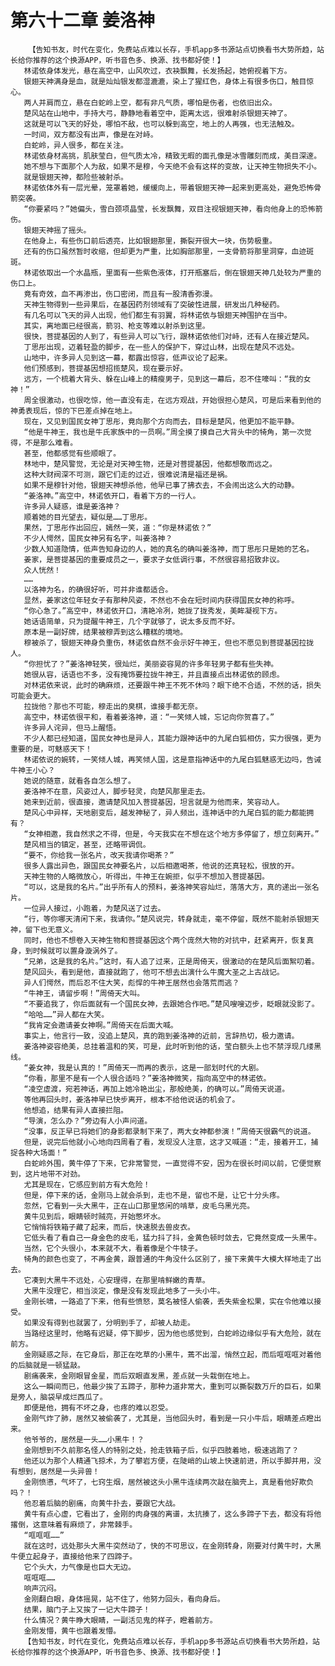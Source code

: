 # 第六十二章 姜洛神
        【告知书友，时代在变化，免费站点难以长存，手机app多书源站点切换看书大势所趋，站长给你推荐的这个换源APP，听书音色多、换源、找书都好使！】
       林诺依身体发光，悬在高空中，山风吹过，衣袂飘舞，长发扬起，她俯视着下方。
       银翅天神满身是血，就是灿灿银发都湿漉漉，染上了猩红色，身体上有很多伤口，触目惊心。
       两人并肩而立，悬在白蛇岭上空，都有非凡气质，哪怕是伤者，也依旧出众。
       楚风站在山地中，手持大弓，静静地看着空中，距离太远，很难射杀银翅天神了。
       这就是可以飞天的好处，哪怕不敌，也可以躲到高空，地上的人再强，也无法触及。
       一时间，双方都没有出声，像是在对峙。
       白蛇岭，异人很多，都在关注。
       林诺依身材高挑，肌肤莹白，但气质太冷，精致无暇的面孔像是冰雪雕刻而成，美目深邃。
       她不想与下面那个人为敌，如果不是穆，今天绝不会有这样的变故，让天神生物损失不小。
       就是银翅天神，都险些被射杀。
       林诺依体外有一层光晕，笼罩着她，缓缓向上，带着银翅天神一起来到更高处，避免恐怖骨箭突袭。
       “你要紧吗？”她偏头，雪白颈项晶莹，长发飘舞，双目注视银翅天神，看向他身上的恐怖箭伤。
       银翅天神摇了摇头。
       在他身上，有些伤口前后透亮，比如银翅那里，撕裂开很大一块，伤势极重。
       还有的伤口虽然暂时收缩，但却更为严重，比如胸部那里，一支骨箭将那里洞穿，血迹斑斑。
       林诺依取出一个水晶瓶，里面有一些紫色液体，打开瓶塞后，倒在银翅天神几处较为严重的伤口上。
       竟有奇效，血不再渗出，伤口密闭，而且有一股清香弥漫。
       天神生物得到一些异果后，在基因药剂领域有了突破性进展，研发出几种秘药。
       有几名可以飞天的异人出现，他们都生有羽翼，将林诺依与银翅天神围护在当中。
       其实，离地面已经很高，箭羽、枪支等难以射杀到这里。
       很快，菩提基因的人到了，有些异人可以飞行，跟林诺依他们对峙，还有人在接近楚风。
       丁思彤出现，迈着轻盈的脚步，在一些人的保护下，穿过山林，出现在楚风不远处。
       山地中，许多异人见到这一幕，都露出惊容，低声议论了起来。
       他们预感到，菩提基因想招揽楚风，现在要示好。
       远方，一个梳着大背头、躲在山峰上的精瘦男子，见到这一幕后，忍不住嚎叫：“我的女神！”
       周全很激动，也很吃惊，他一直没有走，在远方观战，开始很担心楚风，可是后来看到他的神勇表现后，惊的下巴差点掉在地上。
       现在，又见到国民女神丁思彤，竟向那个方向而去，目标是楚风，他更加不能平静。
       “他是牛神王，我也是牛氏家族中的一员啊。”周全摸了摸自己大背头中的犄角，第一次觉得，不是那么难看。
       甚至，他都感觉有些顺眼了。
       林地中，楚风警觉，无论是对天神生物，还是对菩提基因，他都想敬而远之。
       这种大财阀深不可测，跟它们走的过近，很难说清是福还是祸。
       如果不是穆针对他，银翅天神想杀他，他早已事了拂衣去，不会闹出这么大的动静。
       “姜洛神。”高空中，林诺依开口，看着下方的一行人。
       许多异人疑惑，谁是姜洛神？
       顺着她的目光望去，疑似是……丁思彤。
       果然，丁思彤作出回应，嫣然一笑，道：“你是林诺依？”
       不少人愕然，国民女神另有名字，叫姜洛神？
       少数人知道隐情，低声告知身边的人，她的真名的确叫姜洛神，而丁思彤只是她的艺名。
       姜家，是菩提基因的重要成员之一，要求子女低调行事，不然很容易招致非议。
       众人恍然！
       ……
       以洛神为名，的确很好听，可并非谁都适合。
       显然，姜家这位年轻女子有那种风姿，不然也不会在短时间内获得国民女神的称呼。
       “你心急了。”高空中，林诺依开口，清艳冷冽，她拢了拢秀发，美眸凝视下方。
       她话语简单，只为提醒牛神王，几个字就够了，说太多反而不好。
       原本是一副好牌，结果被穆弄到这么糟糕的境地。
       穆被杀了，银翅天神身负重伤，林诺依自然不会示好牛神王，但也不愿见到菩提基因拉拢人。
       “你担忧了？”姜洛神轻笑，很灿烂，美丽姿容晃的许多年轻男子都有些失神。
       她很从容，话语也不多，没有掩饰要拉拢牛神王，并且直接点出林诺依的顾虑。
       对林诺依来说，此时的确麻烦，还要跟牛神王不死不休吗？眼下绝不合适，不然的话，损失可能会更大。
       拉拢他？那也不可能，穆走出的臭棋，谁接手都无奈。
       高空中，林诺依很平和，看着姜洛神，道：“一笑倾人城，忘记向你贺喜了。”
       许多异人诧异，但马上醒悟。
       不少人都已经知道，国民女神也是异人，其能力跟神话中的九尾白狐相仿，实力很强，更为重要的是，可魅惑天下！
       林诺依说的婉转，一笑倾人城，再笑倾人国，这是意指神话中的九尾白狐魅惑无边吗，告诫牛神王小心？
       她说的随意，就看各自怎么想了。
       姜洛神不在意，风姿过人，脚步轻灵，向楚风那里走去。
       她来到近前，很直接，邀请楚风加入菩提基因，坦言就是为他而来，笑容动人。
       楚风心中异样，天地剧变后，越发神秘了，异人频出，连神话中的九尾白狐的能力都能拥有？
       “女神相邀，我自然求之不得，但是，今天我实在不想在这个地方多停留了，想立刻离开。”
       楚风相当的镇定，甚至，还略带调侃。
       “要不，你给我一张名片，改天我请你喝茶？”
       很多人露出异色，跟国民女神要名片，以后相邀喝茶，他说的还真轻松，很放的开。
       天神生物的人略微放心，听得出，牛神王在婉拒，似乎不想加入菩提基因。
       “可以，这是我的名片。”出乎所有人的预料，姜洛神笑容灿烂，落落大方，真的递出一张名片。
       一位异人接过，小跑着，为楚风送了过去。
       “行，等你哪天清闲下来，我请你。”楚风说完，转身就走，毫不停留，既然不能射杀银翅天神，留下也无意义。
       同时，他也不想卷入天神生物和菩提基因这个两个庞然大物的对抗中，赶紧离开，恢复真身，到时候就可以置身漩涡外了。
       “兄弟，这是我的名片。”这时，有人追了过来，正是周倚天，很激动的在楚风后面絮叨着。
       楚风回头，看到是他，直接就跑了，他可不想去出演什么牛魔大圣之上古战记。
       异人们愕然，而后忍不住大笑，彪悍的牛神王居然也会落荒而逃？
       “牛神王，请留步啊！”周倚天大叫。
       “不要追我了，你后面就有一个国民女神，去跟她合作吧。”楚风嗖嗖迈步，眨眼就没影了。
       “哈哈……”异人都在大笑。
       “我肯定会邀请姜女神啊。”周倚天在后面大喊。
       事实上，他言行一致，没追上楚风，真的跑到姜洛神的近前，言辞热切，极力邀请。
       姜洛神姿容绝美，总挂着温和的笑，可是，此时听到他的话，莹白额头上也不禁浮现几缕黑线。
       “姜女神，我是认真的！”周倚天一而再的表示，这是一部划时代的大剧。
       “你看，那里不是有一个人很合适吗？”姜洛神微笑，指向高空中的林诺依。
       “凌空虚渡，宛若神话，再加上她冷艳出尘，那般绝美，的确可以。”周倚天说道。
       等他再回头时，姜洛神早已快步离开，根本不给他说话的机会了。
       他想追，结果有异人直接拦阻。
       “导演，怎么办？”旁边有人小声问道。
       “没事，反正早已将她们的身影都录制下来了，两大女神都参演！”周倚天很霸气的说道。
       但是，说完后他就小心地向四周看了看，发现没人注意，这才又喊道：“走，接着开工，捕捉各种大场面！”
       白蛇岭外围，黄牛停了下来，它非常警觉，一直觉得不安，因为在很长时间以前，它便觉察到，这片地带不对劲。
       尤其是现在，它感应到前方有大危险！
       但是，停下来的话，金刚马上就会杀到，走也不是，留也不是，让它十分头疼。
       忽然，它看到一头大黑牛，正在山口那里悠闲的啃草，皮毛乌黑光亮。
       黄牛见到后，眼睛顿时贼亮，开始憋坏水。
       它悄悄将铁箱子藏了起来，而后，快速脱去兽皮衣。
       它低头看了看自己一身金色的皮毛，猛力抖了抖，金黄色顿时敛去，它竟然变成一头黑牛。
       当然，它个头很小，本来就不大，看着像是个牛犊子。
       犄角的颜色也变了，不再金黄，跟普通的牛角没什么区别了，接下来黄牛大模大样地走了出去。
       它凑到大黑牛不远处，心安理得，在那里啃鲜嫩的青草。
       大黑牛没理它，相当淡定，像是没有发现此地多了一头小牛。
       金刚长啸，一路追了下来，他有些愤怒，莫名被怪人偷袭，丢失紫金松果，实在令他难以接受。
       如果没有得到也就罢了，分明到手了，却被人劫走。
       当路经这里时，他略有迟疑，停下脚步，因为他也感觉到，白蛇岭边缘似乎有大危险，就在前方。
       金刚疑惑之际，在它身后，那正在吃草的小黑牛，蔫不出溜，悄然立起，而后哐哐哐对着他的后脑就是一顿猛敲。
       剧痛袭来，金刚眼冒金星，而后双眼直发黑，差点就一头栽倒在地上。
       这么一瞬间而已，他最少挨了五蹄子，那种力道非常大，重到可以撕裂数万斤的巨石，如果是旁人，脑袋早成烂西瓜了。
       即便是他，拥有不坏之身，也疼的难以忍受。
       金刚气炸了肺，居然又被偷袭了，尤其是，当他回头时，看到是一只小牛后，眼睛差点瞪出来。
       他爷爷的，居然是一头……小黑牛！？
       金刚想到不久前那名怪人的特别之处，抢走铁箱子后，似乎四肢着地，极速逃跑了？
       他还以为那个人精通飞掠术，为了攀岩方便，在陡峭的山坡上快速前进，所以手脚并用，没有想到，居然是一头异兽！
       金刚愤懑，气坏了，七窍生烟，居然被这头小黑牛连续两次敲在脑壳上，真是看他好欺负吗？！
       他忍着后脑的剧痛，向黄牛扑去，要跟它大战。
       黄牛有点心虚，它看出了，金刚的肉身强的离谱，太抗揍了，这么多蹄子下去，都没有将他撂倒，这意味着有麻烦了，非常棘手。
       “哐哐哐……”
       就在这时，远处那头大黑牛突然动了，快的不可思议，在金刚转身，刚要对付黄牛时，大黑牛便立起身子，直接给他来了四蹄子。
       它个头大，力气像是也巨大无边。
       哐哐哐……
       响声沉闷。
       金刚翻白眼，身体摇晃，站不住了，他努力回头，看向身后。
       结果，脑门子上又挨了一记大牛蹄子！
       什么情况？黄牛睁大眼睛，一副活见鬼的样子，瞪着前方。
       金刚发懵，黄牛也跟着发懵。
       【告知书友，时代在变化，免费站点难以长存，手机app多书源站点切换看书大势所趋，站长给你推荐的这个换源APP，听书音色多、换源、找书都好使！】